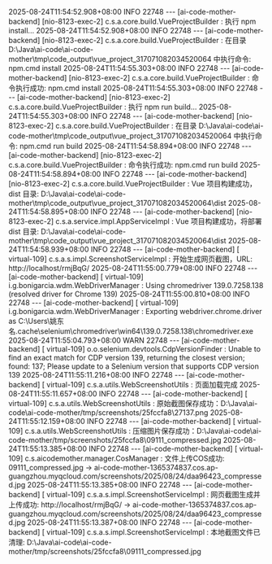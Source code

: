 2025-08-24T11:54:52.908+08:00  INFO 22748 --- [ai-code-mother-backend] [nio-8123-exec-2] c.s.a.core.build.VueProjectBuilder       : 执行 npm install...
2025-08-24T11:54:52.908+08:00  INFO 22748 --- [ai-code-mother-backend] [nio-8123-exec-2] c.s.a.core.build.VueProjectBuilder       : 在目录 D:\Java\ai-code\ai-code-mother\tmp\code_output\vue_project_317071082034520064 中执行命令: npm.cmd install
2025-08-24T11:54:55.303+08:00  INFO 22748 --- [ai-code-mother-backend] [nio-8123-exec-2] c.s.a.core.build.VueProjectBuilder       : 命令执行成功: npm.cmd install
2025-08-24T11:54:55.303+08:00  INFO 22748 --- [ai-code-mother-backend] [nio-8123-exec-2] c.s.a.core.build.VueProjectBuilder       : 执行 npm run build...
2025-08-24T11:54:55.303+08:00  INFO 22748 --- [ai-code-mother-backend] [nio-8123-exec-2] c.s.a.core.build.VueProjectBuilder       : 在目录 D:\Java\ai-code\ai-code-mother\tmp\code_output\vue_project_317071082034520064 中执行命令: npm.cmd run build
2025-08-24T11:54:58.894+08:00  INFO 22748 --- [ai-code-mother-backend] [nio-8123-exec-2] c.s.a.core.build.VueProjectBuilder       : 命令执行成功: npm.cmd run build
2025-08-24T11:54:58.894+08:00  INFO 22748 --- [ai-code-mother-backend] [nio-8123-exec-2] c.s.a.core.build.VueProjectBuilder       : Vue 项目构建成功，dist 目录: D:\Java\ai-code\ai-code-mother\tmp\code_output\vue_project_317071082034520064\dist
2025-08-24T11:54:58.895+08:00  INFO 22748 --- [ai-code-mother-backend] [nio-8123-exec-2] c.s.a.service.impl.AppServiceImpl        : Vue 项目构建成功，将部署 dist 目录: D:\Java\ai-code\ai-code-mother\tmp\code_output\vue_project_317071082034520064\dist
2025-08-24T11:54:58.939+08:00  INFO 22748 --- [ai-code-mother-backend] [    virtual-109] c.s.a.s.impl.ScreenshotServiceImpl       : 开始生成网页截图，URL: http://localhost/rmjBqG/
2025-08-24T11:55:00.779+08:00  INFO 22748 --- [ai-code-mother-backend] [    virtual-109] i.g.bonigarcia.wdm.WebDriverManager      : Using chromedriver 139.0.7258.138 (resolved driver for Chrome 139)
2025-08-24T11:55:00.810+08:00  INFO 22748 --- [ai-code-mother-backend] [    virtual-109] i.g.bonigarcia.wdm.WebDriverManager      : Exporting webdriver.chrome.driver as C:\Users\姚东名\.cache\selenium\chromedriver\win64\139.0.7258.138\chromedriver.exe
2025-08-24T11:55:04.793+08:00  WARN 22748 --- [ai-code-mother-backend] [    virtual-109] o.o.selenium.devtools.CdpVersionFinder   : Unable to find an exact match for CDP version 139, returning the closest version; found: 137; Please update to a Selenium version that supports CDP version 139
2025-08-24T11:55:11.216+08:00  INFO 22748 --- [ai-code-mother-backend] [    virtual-109] c.s.a.utils.WebScreenshotUtils           : 页面加载完成
2025-08-24T11:55:11.657+08:00  INFO 22748 --- [ai-code-mother-backend] [    virtual-109] c.s.a.utils.WebScreenshotUtils           : 原始截图保存成功：D:\Java\ai-code\ai-code-mother/tmp/screenshots/25fccfa8\27137.png
2025-08-24T11:55:12.159+08:00  INFO 22748 --- [ai-code-mother-backend] [    virtual-109] c.s.a.utils.WebScreenshotUtils           : 压缩图片保存成功：D:\Java\ai-code\ai-code-mother/tmp/screenshots/25fccfa8\09111_compressed.jpg
2025-08-24T11:55:13.385+08:00  INFO 22748 --- [ai-code-mother-backend] [    virtual-109] c.s.aicodemother.manager.CosManager      : 文件上传COS成功: 09111_compressed.jpg -> ai-code-mother-1365374837.cos.ap-guangzhou.myqcloud.com/screenshots/2025/08/24/daa96423_compressed.jpg
2025-08-24T11:55:13.385+08:00  INFO 22748 --- [ai-code-mother-backend] [    virtual-109] c.s.a.s.impl.ScreenshotServiceImpl       : 网页截图生成并上传成功: http://localhost/rmjBqG/ -> ai-code-mother-1365374837.cos.ap-guangzhou.myqcloud.com/screenshots/2025/08/24/daa96423_compressed.jpg
2025-08-24T11:55:13.387+08:00  INFO 22748 --- [ai-code-mother-backend] [    virtual-109] c.s.a.s.impl.ScreenshotServiceImpl       : 本地截图文件已清理: D:\Java\ai-code\ai-code-mother/tmp/screenshots/25fccfa8\09111_compressed.jpg